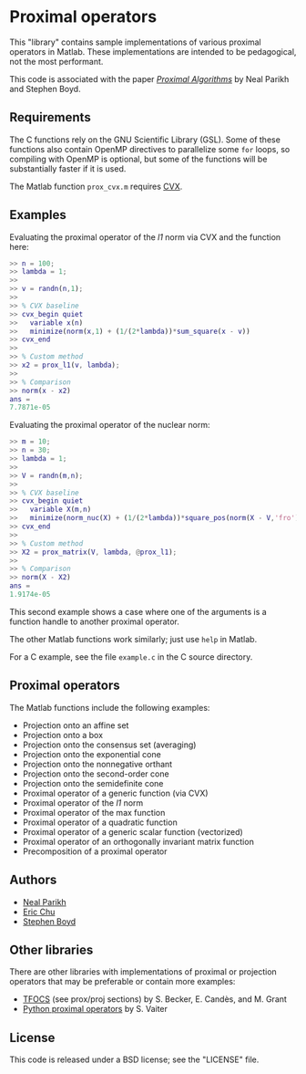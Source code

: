 # Proximal operators

This "library" contains sample implementations of various proximal operators in
Matlab. These implementations are intended to be pedagogical, not the most
performant.

This code is associated with the paper 
*[Proximal Algorithms](http://www.stanford.edu/~boyd/papers/prox_algs.html)* 
by Neal Parikh and Stephen Boyd.

## Requirements

The C functions rely on the GNU Scientific Library (GSL). Some of these
functions also contain OpenMP directives to parallelize some `for` loops, so
compiling with OpenMP is optional, but some of the functions will be
substantially faster if it is used.

The Matlab function `prox_cvx.m` requires [CVX](http://cvxr.com/cvx).

## Examples

Evaluating the proximal operator of the *l1* norm via CVX and the function here:

```matlab
>> n = 100;
>> lambda = 1;
>> 
>> v = randn(n,1);
>> 
>> % CVX baseline
>> cvx_begin quiet
>>   variable x(n)
>>   minimize(norm(x,1) + (1/(2*lambda))*sum_square(x - v))
>> cvx_end
>> 
>> % Custom method
>> x2 = prox_l1(v, lambda);
>> 
>> % Comparison
>> norm(x - x2)
ans =
7.7871e-05
```

Evaluating the proximal operator of the nuclear norm:

```matlab
>> m = 10;
>> n = 30;
>> lambda = 1;
>> 
>> V = randn(m,n);
>> 
>> % CVX baseline
>> cvx_begin quiet
>>   variable X(m,n)
>>   minimize(norm_nuc(X) + (1/(2*lambda))*square_pos(norm(X - V,'fro')))
>> cvx_end
>> 
>> % Custom method
>> X2 = prox_matrix(V, lambda, @prox_l1);
>> 
>> % Comparison
>> norm(X - X2)
ans =
1.9174e-05
```

This second example shows a case where one of the arguments is a function
handle to another proximal operator.

The other Matlab functions work similarly; just use `help` in Matlab.

For a C example, see the file `example.c` in the C source directory.

## Proximal operators

The Matlab functions include the following examples:

* Projection onto an affine set
* Projection onto a box
* Projection onto the consensus set (averaging)
* Projection onto the exponential cone
* Projection onto the nonnegative orthant
* Projection onto the second-order cone
* Projection onto the semidefinite cone
* Proximal operator of a generic function (via CVX)
* Proximal operator of the *l1* norm
* Proximal operator of the max function
* Proximal operator of a quadratic function
* Proximal operator of a generic scalar function (vectorized)
* Proximal operator of an orthogonally invariant matrix function
* Precomposition of a proximal operator

## Authors

* [Neal Parikh](http://cs.stanford.edu/~npparikh)
* [Eric Chu](http://www.stanford.edu/~echu508)
* [Stephen Boyd](http://www.stanford.edu/~boyd)

## Other libraries

There are other libraries with implementations of proximal or projection
operators that may be preferable or contain more examples:

* [TFOCS](http://cvxr.com/tfocs/functions/) (see prox/proj sections) 
by S. Becker, E. Candès, and M. Grant
* [Python proximal operators](https://github.com/svaiter/pyprox) by S. Vaiter

## License

This code is released under a BSD license; see the "LICENSE" file.
